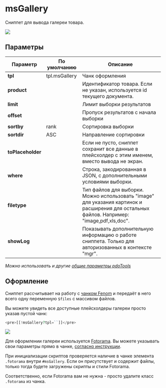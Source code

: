 # msGallery

Сниппет для вывода галереи товара.

[![](https://file.modx.pro/files/7/0/7/70795a067dcbc05e6cd13448ce196381s.jpg)](https://file.modx.pro/files/7/0/7/70795a067dcbc05e6cd13448ce196381.png)

## Параметры

| Параметр          | По умолчанию  | Описание                                                                                                                                   |
| ----------------- | ------------- | ------------------------------------------------------------------------------------------------------------------------------------------ |
| **tpl**           | tpl.msGallery | Чанк оформления                                                                                                                            |
| **product**       |               | Идентификатор товара. Если не указан, используется id текущего документа.                                                                  |
| **limit**         |               | Лимит выборки результатов                                                                                                                  |
| **offset**        |               | Пропуск результатов с начала выборки                                                                                                       |
| **sortby**        | rank          | Сортировка выборки                                                                                                                         |
| **sortdir**       | ASC           | Направление сортировки                                                                                                                     |
| **toPlaceholder** |               | Если не пусто, сниппет сохранит все данные в плейсхолдер с этим именем, вместо вывода не экран.                                            |
| **where**         |               | Строка, закодированная в JSON, с дополнительными условиями выборки.                                                                        |
| **filetype**      |               | Тип файлов для выборки. Можно использовать "image" для указания картинок и расширения для остальных файлов. Например: "image,pdf,xls,doc". |
| **showLog**       |               | Показывать дополнительную информацию о работе сниппета. Только для авторизованных в контекcте "mgr".                                       |

*Можно использовать и другие [общие параметры pdoTools][1]*

## Оформление

Сниппет рассчитывает на работу с [чанком Fenom][2] и передаёт в него всего одну переменную `$files` с массивом файлов.

Вы можете увидеть все доступные плейсхолдеры галереи просто указав пустой чанк:

``` php
<pre>[[!msGallery?tpl=``]]</pre>
```

[![](https://file.modx.pro/files/0/b/a/0babb052b84702f8ca9a9f32eda62312s.jpg)](https://file.modx.pro/files/0/b/a/0babb052b84702f8ca9a9f32eda62312.png)

Для оформлении галереи используется [Fotorama][3].
Вы можете указывать свои параметры прямо в чанке, [согласно инструкции][4].

При инициализации скриптов проверяется наличие в чанке элемента `.fotorama` внутри `#msGallery`.
Если он присутствует и содержит файлы, только тогда будете загружены скрипты и стили Fotorama.

Соответственно, если Fotorama вам не нужна - просто удалите класс `.fotorama` из чанка.

[1]: /components/01_pdoTools/04_Общие_параметры.md
[2]: /components/01_pdoTools/03_Парсер.md
[3]: http://fotorama.io/
[4]: http://fotorama.io/customize/options/
